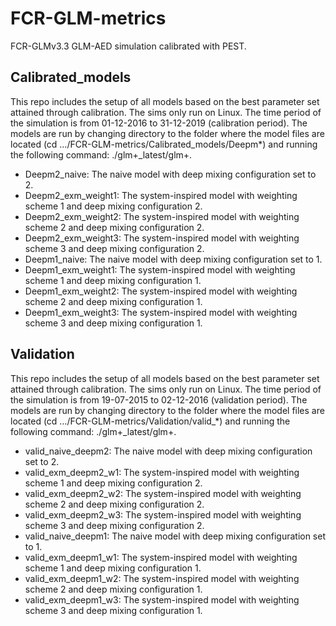 # FCR-GLM-metrics
FCR-GLMv3.3 GLM-AED simulation calibrated with PEST.

## Calibrated_models
This repo includes the setup of all models based on the best parameter set attained through calibration. The sims only run on Linux. The time period of the simulation is from 01-12-2016 to 31-12-2019 (calibration period). The models are run by changing directory to the folder where the model files are located (cd …/FCR-GLM-metrics/Calibrated_models/Deepm*) and running the following command: ./glm+_latest/glm+.

- Deepm2_naive: The naive model with deep mixing configuration set to 2. 
- Deepm2_exm_weight1: The system-inspired model with weighting scheme 1 and deep mixing configuration 2. 
- Deepm2_exm_weight2: The system-inspired model with weighting scheme 2 and deep mixing configuration 2. 
- Deepm2_exm_weight3: The system-inspired model with weighting scheme 3 and deep mixing configuration 2. 
- Deepm1_naive: The naive model with deep mixing configuration set to 1. 
- Deepm1_exm_weight1: The system-inspired model with weighting scheme 1 and deep mixing configuration 1. 
- Deepm1_exm_weight2: The system-inspired model with weighting scheme 2 and deep mixing configuration 1. 
- Deepm1_exm_weight3: The system-inspired model with weighting scheme 3 and deep mixing configuration 1. 

## Validation
This repo includes the setup of all models based on the best parameter set attained through calibration. The sims only run on Linux. The time period of the simulation is from 19-07-2015 to 02-12-2016 (validation period). The models are run by changing directory to the folder where the model files are located (cd …/FCR-GLM-metrics/Validation/valid_*) and running the following command: ./glm+_latest/glm+.

- valid_naive_deepm2: The naive model with deep mixing configuration set to 2. 
- valid_exm_deepm2_w1: The system-inspired model with weighting scheme 1 and deep mixing configuration 2.
- valid_exm_deepm2_w2: The system-inspired model with weighting scheme 2 and deep mixing configuration 2.
- valid_exm_deepm2_w3: The system-inspired model with weighting scheme 3 and deep mixing configuration 2.
- valid_naive_deepm1: The naive model with deep mixing configuration set to 1. 
- valid_exm_deepm1_w1: The system-inspired model with weighting scheme 1 and deep mixing configuration 1.
- valid_exm_deepm1_w2: The system-inspired model with weighting scheme 2 and deep mixing configuration 1.
- valid_exm_deepm1_w3: The system-inspired model with weighting scheme 3 and deep mixing configuration 1.

